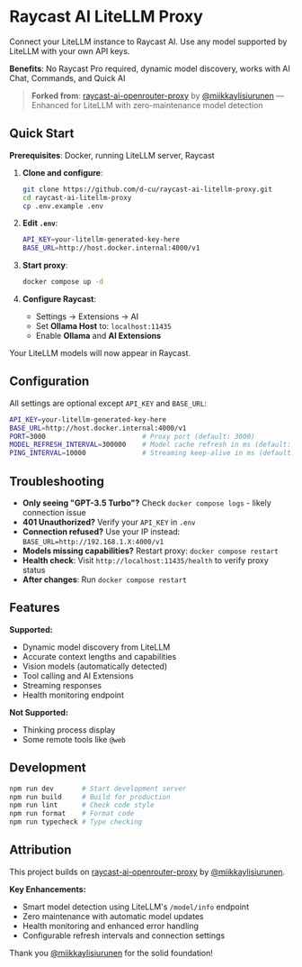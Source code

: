 # Raycast AI LiteLLM Proxy

Connect your LiteLLM instance to Raycast AI. Use any model supported by LiteLLM with your own API keys.

**Benefits**: No Raycast Pro required, dynamic model discovery, works with AI Chat, Commands, and Quick AI

> **Forked from**: [raycast-ai-openrouter-proxy](https://github.com/miikkaylisiurunen/raycast-ai-openrouter-proxy) by [@miikkaylisiurunen](https://github.com/miikkaylisiurunen) — Enhanced for LiteLLM with zero-maintenance model detection

## Quick Start

**Prerequisites**: Docker, running LiteLLM server, Raycast

1. **Clone and configure**:

   ```bash
   git clone https://github.com/d-cu/raycast-ai-litellm-proxy.git
   cd raycast-ai-litellm-proxy
   cp .env.example .env
   ```

2. **Edit `.env`**:

   ```bash
   API_KEY=your-litellm-generated-key-here
   BASE_URL=http://host.docker.internal:4000/v1
   ```

3. **Start proxy**:

   ```bash
   docker compose up -d
   ```

4. **Configure Raycast**:
   - Settings → Extensions → AI
   - Set **Ollama Host** to: `localhost:11435`
   - Enable **Ollama** and **AI Extensions**

Your LiteLLM models will now appear in Raycast.

## Configuration

All settings are optional except `API_KEY` and `BASE_URL`:

```bash
API_KEY=your-litellm-generated-key-here
BASE_URL=http://host.docker.internal:4000/v1
PORT=3000                        # Proxy port (default: 3000)
MODEL_REFRESH_INTERVAL=300000    # Model cache refresh in ms (default: 5 minutes)
PING_INTERVAL=10000              # Streaming keep-alive in ms (default: 10 seconds)
```

## Troubleshooting

- **Only seeing "GPT-3.5 Turbo"?** Check `docker compose logs` - likely connection issue
- **401 Unauthorized?** Verify your `API_KEY` in `.env`
- **Connection refused?** Use your IP instead: `BASE_URL=http://192.168.1.X:4000/v1`
- **Models missing capabilities?** Restart proxy: `docker compose restart`
- **Health check**: Visit `http://localhost:11435/health` to verify proxy status
- **After changes**: Run `docker compose restart`

## Features

**Supported:**

- Dynamic model discovery from LiteLLM
- Accurate context lengths and capabilities
- Vision models (automatically detected)
- Tool calling and AI Extensions
- Streaming responses
- Health monitoring endpoint

**Not Supported:**

- Thinking process display
- Some remote tools like `@web`

## Development

```bash
npm run dev       # Start development server
npm run build     # Build for production
npm run lint      # Check code style
npm run format    # Format code
npm run typecheck # Type checking
```

## Attribution

This project builds on [raycast-ai-openrouter-proxy](https://github.com/miikkaylisiurunen/raycast-ai-openrouter-proxy) by [@miikkaylisiurunen](https://github.com/miikkaylisiurunen).

**Key Enhancements:**

- Smart model detection using LiteLLM's `/model/info` endpoint
- Zero maintenance with automatic model updates
- Health monitoring and enhanced error handling
- Configurable refresh intervals and connection settings

Thank you [@miikkaylisiurunen](https://github.com/miikkaylisiurunen) for the solid foundation!
